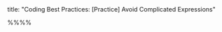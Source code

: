 <frontmatter>
title: "Coding Best Practices: [Practice] Avoid Complicated Expressions"
</frontmatter>

<link rel="stylesheet" href="{{baseUrl}}/css/textbook.css">

<div class="website-content" id="all">


%%**<include src="../path.md" inline />**%%

<include src="text.md#title" />


<div id="main">

<include src="text.md#body" />

</div>

</div>
